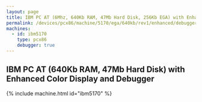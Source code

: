 ```yaml
---
layout: page
title: IBM PC AT (6Mhz, 640Kb RAM, 47Mb Hard Disk, 256Kb EGA) with Enhanced Color Display and Debugger
permalink: /devices/pcx86/machine/5170/ega/640kb/rev1/enhanced/debugger/
machines:
  - id: ibm5170
    type: pcx86
    debugger: true
---
```


IBM PC AT (640Kb RAM, 47Mb Hard Disk) with Enhanced Color Display and Debugger
------------------------------------------------------------------------------

{% include machine.html id="ibm5170" %}
